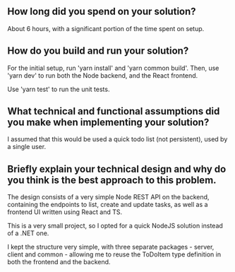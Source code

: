 ## How long did you spend on your solution?

About 6 hours, with a significant portion of the time spent on setup.

## How do you build and run your solution?

For the initial setup, run 'yarn install' and 'yarn common build'.
Then, use 'yarn dev' to run both the Node backend, and the React frontend.

Use 'yarn test' to run the unit tests.

## What technical and functional assumptions did you make when implementing your solution? 

I assumed that this would be used a quick todo list (not persistent), used by a single user.

## Briefly explain your technical design and why do you think is the best approach to this problem.

The design consists of a very simple Node REST API on the backend, containing the endpoints to list, create and update tasks, 
as well as a frontend UI written using React and TS.

This is a very small project, so I opted for a quick NodeJS solution instead of a .NET one.

I kept the structure very simple, with three separate packages - server, client and common - allowing me to reuse the ToDoItem 
type definition in both the frontend and the backend.
